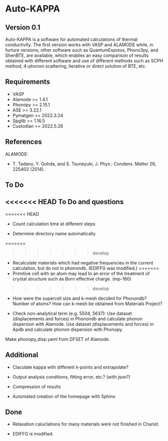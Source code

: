 Auto-KAPPA
============

Version 0.1
---------------

Auto-KAPPA is a software for automated calculations of thermal conductivity.
The first version works with VASP and ALAMODE while, in furture versions,
other software such as QuantumEspress, Phono3py, and ShenBTE, are available,
which enables an easy comparison of results obtained with different software and
use of different methods such as SCPH method, 4-phonon scattering, iterative or direct solution of BTE, etc.

Requirements
-------------

* VASP
* Alamode   >= 1.4.1
* Phonopy   >= 2.15.1
* ASE       >= 3.22.1
* Pymatgen  >= 2022.3.24
* Spglib    >= 1.16.5
* Custodian >= 2022.5.26


References
-----------

ALAMODE:

- T. Tadano, Y. Gohda, and S. Tsuneyuki, J. Phys.: Condens. Matter 26, 225402 (2014).

To Do
------

<<<<<<< HEAD
To Do and questions
--------------------

<<<<<<< HEAD
* Count calculation time at different steps

* Determine directory name automatically

=======
>>>>>>> develop
* Recalculate materials which had negative frequencies in the current calculation, 
but do not in phonondb. (EDIFFG was modified.)
=======
* Primitive cell with an atom may lead to an error of the treatment of crystal structure 
such as Born effective charge. (mp-160)
>>>>>>> develop

* How were the supercell size and k-mesh decided for Phonondb?
Number of atoms? How can k-mesh be obtained from Materials Project?

* Check non-analytical term (e.g. 5504, 5637): 
Use dataset (displacements and forces) in Phonondb and calculate phonon dispersion with Alamode.
Use dataset (displacements and forces) in Apdb and calculate phonon dispersion with Phonopy.

Make phonopy_disp.yaml from DFSET of Alamode.

Additional
------------

* Claculate kappa with different k-points and extrapolate?

* Output analysis conditions, fitting error, etc.? (with json?)

* Compression of results

* Automated creation of the homepage with Sphinx

Done
------

* Relaxation caluclations for many materials were not finished in Chariot.

* EDIFFG is modified.

